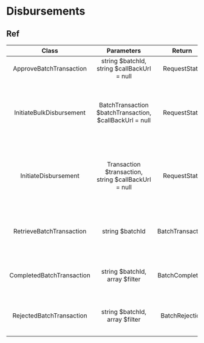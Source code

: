 # Disbursements

## Ref

|           Class           |                       Parameters                        |      Return      |                                   Description                                   |
| :-----------------------: | :-----------------------------------------------------: | :--------------: | :-----------------------------------------------------------------------------: |
|  ApproveBatchTransaction  |       string $batchId, string $callBackUrl = null       |   RequestState   |                     Update status of the batch transaction.                     |
| InitiateBulkDisbursement  | BatchTransaction $batchTransaction, $callBackUrl = null |   RequestState   | Make a bulk disbursement to a mobile money customer using the Mobile Money API. |
|   InitiateDisbursement    |  Transaction $transaction, string $callBackUrl = null   |   RequestState   |   Make a disbursement to a mobile money customer using the Mobile Money API.    |
| RetrieveBatchTransaction  |                     string $batchId                     | BatchTransaction |   Retrieve a representation of the batch transactions object using batch id.    |
| CompletedBatchTransaction |             string $batchId, array $filter              | BatchCompletion  |             Retrieve all completed transactions for a given batch.              |
| RejectedBatchTransaction  |             string $batchId, array $filter              |  BatchRejection  |              Retrieve all rejected transactions for a given batch.              |
